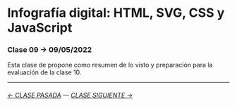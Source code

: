 # Infografía digital: HTML, SVG, CSS y JavaScript

### Clase 09 → 09/05/2022

Esta clase de propone como resumen de lo visto y preparación para la evaluación de la clase 10.

- - - - - - - - - - - - -


###### [← CLASE PASADA](https://github.com/profesorfaco/dno075-2022-1/tree/main/clase-07) — [CLASE SIGUIENTE →](https://github.com/profesorfaco/dno075-2022-1/tree/main/clase-10) 
